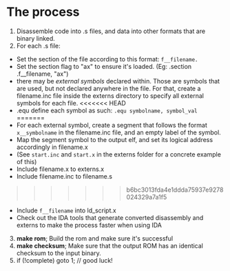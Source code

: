 # The process
1. Disassemble code into .s files, and data into other formats that are binary linked.
2. For each .s file:
  - Set the section of the file according to this format: `f__filename.`
  - Set the section flag to "ax" to ensure it's loaded. (Eg: .section .f__filename, "ax")
  - there may be *external symbols* declared within. Those are symbols that are used, but not declared anywhere in
  the file. For that, create a filename.inc file inside the externs directory
  to specify all external symbols for each file.
<<<<<<< HEAD
  - .equ define each symbol as such: `.equ symbolname, symbol_val`
=======
  - For each external symbol, create a segment that follows the format `x__symbolname` in the filename.inc file, 
  and an empty label of the symbol.
  - Map the segment symbol to the output elf, and set its logical address accordingly in filename.x
  - (See `start.inc` and `start.x` in the externs folder for a concrete example of this)
  - Include filename.x to externs.x 
  - Include filename.inc to filename.s
>>>>>>> b6bc3013fda4e1ddda75937e9278024329a7a1f5
  - Include `f__filename` into ld_script.x
  - Check out the IDA tools that generate converted disassembly and externs
  to make the process faster when using IDA
3. **make rom**; Build the rom and make sure it's successful
4. **make checksum**; Make sure that the output ROM has an identical checksum to the input binary.
5. if (!complete) goto 1; // good luck!
